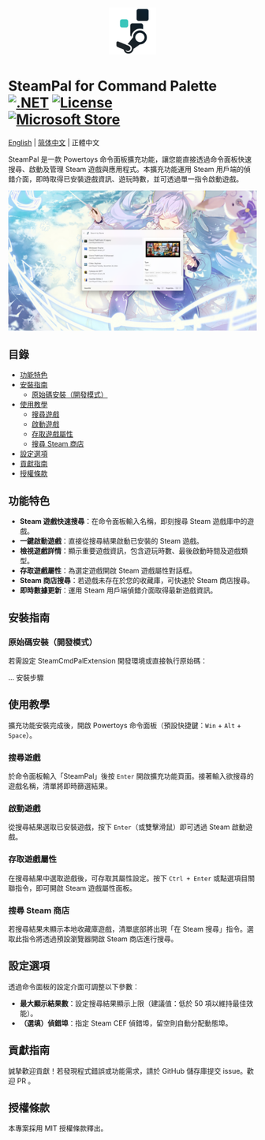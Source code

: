 <div align="center">

# <img src="../../SteamCmdPalExtension/Assets/Designs/StoreLogo-Transparent.svg" width="96" height="96" />

<div align="left">

# SteamPal for Command Palette <br> [![.NET](https://img.shields.io/badge/.NET-9.0-blue.svg)](https://dotnet.microsoft.com/download/dotnet/9.0) [![License](https://img.shields.io/github/license/sht2017/SteamCmdPalExtension)](../LICENSE) <br> [![Microsoft Store](https://get.microsoft.com/images/zh-tw%20light.svg)](https://apps.microsoft.com/detail/9ns40lt8g6v9?referrer=appbadge&mode=direct)

[English](../readme.md) | [简体中文](zh_CN.md) | 正體中文

SteamPal 是一款 Powertoys 命令面板擴充功能，讓您能直接透過命令面板快速搜尋、啟動及管理 Steam 遊戲與應用程式。本擴充功能運用 Steam 用戶端的偵錯介面，即時取得已安裝遊戲資訊、遊玩時數，並可透過單一指令啟動遊戲。

![Preview](../assets/preview.png)

## 目錄

- [功能特色](#功能特色)
- [安裝指南](#安裝指南)
  - [原始碼安裝（開發模式）](#原始碼安裝開發模式)
- [使用教學](#使用教學)
  - [搜尋遊戲](#搜尋遊戲)
  - [啟動遊戲](#啟動遊戲)
  - [存取遊戲屬性](#存取遊戲屬性)
  - [搜尋 Steam 商店](#搜尋-steam-商店)
- [設定選項](#設定選項)
- [貢獻指南](#貢獻指南)
- [授權條款](#授權條款)

## 功能特色

- **Steam 遊戲快速搜尋**：在命令面板輸入名稱，即刻搜尋 Steam 遊戲庫中的遊戲。
- **一鍵啟動遊戲**：直接從搜尋結果啟動已安裝的 Steam 遊戲。
- **檢視遊戲詳情**：顯示重要遊戲資訊，包含遊玩時數、最後啟動時間及遊戲類型。
- **存取遊戲屬性**：為選定遊戲開啟 Steam 遊戲屬性對話框。
- **Steam 商店搜尋**：若遊戲未存在於您的收藏庫，可快速於 Steam 商店搜尋。
- **即時數據更新**：運用 Steam 用戶端偵錯介面取得最新遊戲資訊。

## 安裝指南

### 原始碼安裝（開發模式）

若需設定 SteamCmdPalExtension 開發環境或直接執行原始碼：

... 安裝步驟

## 使用教學

擴充功能安裝完成後，開啟 Powertoys 命令面板（預設快捷鍵：`Win` + `Alt` + `Space`）。

### 搜尋遊戲

於命令面板輸入「SteamPal」後按 `Enter` 開啟擴充功能頁面。接著輸入欲搜尋的遊戲名稱，清單將即時篩選結果。

### 啟動遊戲

從搜尋結果選取已安裝遊戲，按下 `Enter`（或雙擊滑鼠）即可透過 Steam 啟動遊戲。

### 存取遊戲屬性

在搜尋結果中選取遊戲後，可存取其屬性設定。按下 `Ctrl + Enter` 或點選項目關聯指令，即可開啟 Steam 遊戲屬性面板。

### 搜尋 Steam 商店

若搜尋結果未顯示本地收藏庫遊戲，清單底部將出現「在 Steam 搜尋」指令。選取此指令將透過預設瀏覽器開啟 Steam 商店進行搜尋。

## 設定選項

透過命令面板的設定介面可調整以下參數：

- **最大顯示結果數**：設定搜尋結果顯示上限（建議值：低於 50 項以維持最佳效能）。
- **（選填）偵錯埠**：指定 Steam CEF 偵錯埠，留空則自動分配動態埠。

## 貢獻指南

誠摯歡迎貢獻！若發現程式錯誤或功能需求，請於 GitHub 儲存庫提交 issue。歡迎 PR 。

## 授權條款

本專案採用 MIT 授權條款釋出。